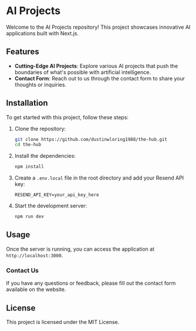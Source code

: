 # AI Projects

Welcome to the AI Projects repository! This project showcases innovative AI applications built with Next.js.

## Features

- **Cutting-Edge AI Projects**: Explore various AI projects that push the boundaries of what's possible with artificial intelligence.
- **Contact Form**: Reach out to us through the contact form to share your thoughts or inquiries.

## Installation

To get started with this project, follow these steps:

1. Clone the repository:
   ```bash
   git clone https://github.com/dustinwloring1988/the-hub.git
   cd the-hub
   ```

2. Install the dependencies:
   ```bash
   npm install
   ```

3. Create a `.env.local` file in the root directory and add your Resend API key:
   ```plaintext
   RESEND_API_KEY=your_api_key_here
   ```

4. Start the development server:
   ```bash
   npm run dev
   ```

## Usage

Once the server is running, you can access the application at `http://localhost:3000`. 

### Contact Us

If you have any questions or feedback, please fill out the contact form available on the website.

## License

This project is licensed under the MIT License.
